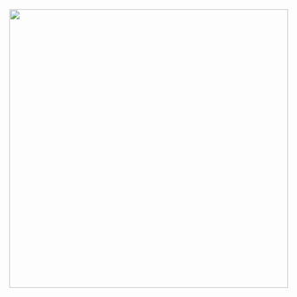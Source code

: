<div style="position: relative; display: inline-block; text-align: center;">
  <img src="https://www.xtrafondos.com/wallpapers/casa-kame-de-dragon-ball-3963.jpg" width="500"/>
  <div style="position: absolute; top: 20px; left: 0; width: 100%; color: white; font-weight: bold; font-size: 24px;">
  </div>
</div>
